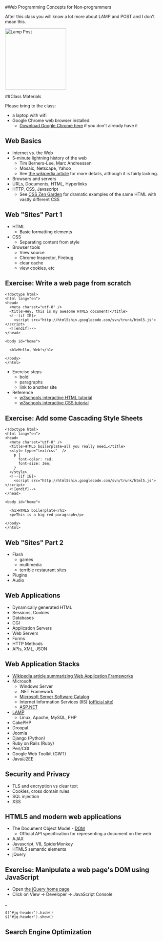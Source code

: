#Web Programming Concepts for Non-programmers

After this class you will know a lot more about LAMP and POST and I don't mean this.

<img src="/images/2011/lamp_post.jpg" alt="Lamp Post" width="200"/>

##Class Materials

Please bring to the class:

* a laptop with wifi
* Google Chrome web browser installed
    * [Download Google Chrome here](http://www.google.com/chrome) if you don't already have it

## Web Basics
* Internet vs. the Web
* 5-minute lightning history of the web
  * Tim Berners-Lee, Marc Andreessen
  * Mosaic, Netscape, Yahoo
  * See [the wikipedia article](http://en.wikipedia.org/wiki/History_of_the_World_Wide_Web) for more details, although it is fairly lacking.
* Browsers and servers
* URLs, Documents, HTML, Hyperlinks
* HTTP, CSS, Javascript
  * See [CSS Zen Garden](http://www.csszengarden.com/) for dramatic examples of the same HTML with vastly different CSS

## Web "Sites" Part 1
* HTML
  * Basic formatting elements
* CSS
  * Separating content from style
* Browser tools
  * View source
  * Chrome Inspector, Firebug
  * clear cache
  * view cookies, etc

## Exercise: Write a web page from scratch

    <!doctype html>
    <html lang="en">
    <head>
      <meta charset="utf-8" />
      <title>Hey, this is my awesome HTML5 document!</title>
      <!--[if IE]>
        <script src="http://html5shiv.googlecode.com/svn/trunk/html5.js"></script>
      <![endif]-->
    </head>

    <body id="home">

      <h1>Hello, Web!</h1>

    </body>
    </html>

* Exercise steps
  * bold
  * paragraphs
  * link to another site
* Reference
  * [w3schools interactive HTML tutorial](http://www.w3schools.com/html/)
  * [w3schools interactive CSS tutorial](http://www.w3schools.com/css/)
## Exercise: Add some Cascading Style Sheets

    <!doctype html>
    <html lang="en">
    <head>
      <meta charset="utf-8" />
      <title>HTML5 boilerplate—all you really need…</title>
      <style type="text/css"  />
        p {
          font-color: red;
          font-size: 3em;
        }
      </style>
      <!--[if IE]>
        <script src="http://html5shiv.googlecode.com/svn/trunk/html5.js"></script>
      <![endif]-->
    </head>

    <body id="home">

      <h1>HTML5 boilerplate</h1>
      <p>This is a big red paragraph</p>

    </body>
    </html>


## Web "Sites" Part 2
* Flash
  * games
  * multimedia
  * terrible restaurant sites
* Plugins
* Audio
## Web Applications
* Dynamically generated HTML
* Sessions, Cookies
* Databases
* CGI
* Application Servers
* Web Servers
* Forms
* HTTP Methods
* APIs, XML, JSON
## Web Application Stacks
* [Wikipedia article summarizing Web Application Frameworks](http://en.wikipedia.org/wiki/Web_application_framework)
* Microsoft
  * Windows Server
  * .NET Framework
  * [Microsoft Server Software Catalog](http://www.microsoft.com/servers/en/us/default.aspx)
  * Internet Information Services (IIS) ([official site](http://www.iis.net/))
  * [ASP.NET](http://www.asp.net/)
* [LAMP](http://en.wikipedia.org/wiki/LAMP_(software_bundle))
  * Linux, Apache, MySQL, PHP
* CakePHP
* Droopal
* Joomla
* Django (Python)
* Ruby on Rails (Ruby)
* Perl/CGI
* Google Web Toolkit (GWT)
* Java/J2EE

## Security and Privacy
* TLS and encryption vs clear text
* Cookies, cross domain rules
* SQL injection
* XSS
## HTML5 and modern web applications
* The Document Object Model - [DOM](http://www.w3.org/DOM/)
  * Official API specification for representing a document on the web
* AJAX
* Javascript, V8, SpiderMonkey
* HTML5 semantic elements
* jQuery

## Exercise: Manipulate a web page's DOM using JavaScript
* Open [the jQuery home page](http://jquery.org/)
* Click on View -> Developer -> JavaScript Console

_

    $('#jq-header').hide()
    $('#jq-header').show()

## Search Engine Optimization
